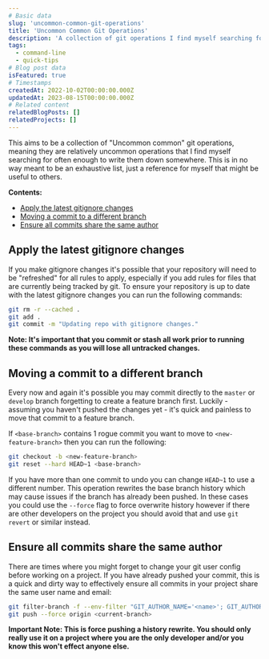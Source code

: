 ```yaml
---
# Basic data
slug: 'uncommon-common-git-operations'
title: 'Uncommon Common Git Operations'
description: 'A collection of git operations I find myself searching for surprisingly often.'
tags:
  - command-line
  - quick-tips
# Blog post data
isFeatured: true
# Timestamps
createdAt: 2022-10-02T00:00:00.000Z
updatedAt: 2023-08-15T00:00:00.000Z
# Related content
relatedBlogPosts: []
relatedProjects: []
---
```


This aims to be a collection of "Uncommon common" git operations, meaning they are relatively uncommon operations that I find myself searching for often enough to write them down somewhere.
This is in no way meant to be an exhaustive list, just a reference for myself that might be useful to others.

**Contents:**
- [Apply the latest gitignore changes](#apply-the-latest-gitignore-changes)
- [Moving a commit to a different branch](#moving-a-commit-to-a-different-branch)
- [Ensure all commits share the same author](#ensure-all-commits-share-the-same-author)

## Apply the latest gitignore changes
If you make gitignore changes it's possible that your repository will need to be "refreshed" for all rules to apply, especially if you add rules for files that are currently being tracked by git.
To ensure your repository is up to date with the latest gitignore changes you can run the following commands:

```bash
git rm -r --cached .
git add .
git commit -m "Updating repo with gitignore changes."  
```

**Note: It's important that you commit or stash all work prior to running these commands as you will lose all untracked changes.**

## Moving a commit to a different branch
Every now and again it's possible you may commit directly to the `master` or `develop` branch forgetting to create a feature branch first. Luckily - assuming you haven't pushed the changes yet - it's quick and painless to move that commit to a feature branch.

If `<base-branch>` contains 1 rogue commit you want to move to `<new-feature-branch>` then you can run the following:

```bash
git checkout -b <new-feature-branch>
git reset --hard HEAD~1 <base-branch>
```

If you have more than one commit to undo you can change `HEAD~1` to use a different number.
This operation rewrites the base branch history which may cause issues if the branch has already been pushed. In these cases you could use the `--force` flag to force overwrite history however if there are other developers on the project you should avoid that and use `git revert` or similar instead.

## Ensure all commits share the same author
There are times where you might forget to change your git user config before working on a project.
If you have already pushed your commit, this is a quick and dirty way to effectively ensure all commits in your project share the same user name and email:

```bash
git filter-branch -f --env-filter "GIT_AUTHOR_NAME='<name>'; GIT_AUTHOR_EMAIL='<email>'; GIT_COMMITTER_NAME='<name>'; GIT_COMMITTER_EMAIL='<email>';" HEAD;
git push --force origin <current-branch>
```

**Important Note: This is force pushing a history rewrite. You should only really use it on a project where you are the only developer and/or you know this won't effect anyone else.**
